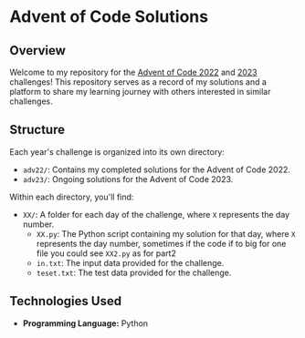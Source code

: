 # Advent of Code  Solutions

## Overview

Welcome to my repository for the [Advent of Code 2022](https://adventofcode.com/2022) and [2023](https://adventofcode.com/2023) challenges! This repository serves as a record of my solutions and a platform to share my learning journey with others interested in similar challenges.

## Structure

Each year's challenge is organized into its own directory:

- `adv22/`: Contains my completed solutions for the Advent of Code 2022.
- `adv23/`: Ongoing solutions for the Advent of Code 2023.

Within each directory, you'll find:
- `XX/`: A folder for each day of the challenge, where `X` represents the day number.
  - `XX.py`: The Python script containing my solution for that day, where `X` represents the day number, sometimes if the code if to big for one file you could see `XX2.py` as for part2
  - `in.txt`: The input data provided for the challenge.
  - `teset.txt`: The test data provided for the challenge.

## Technologies Used

- **Programming Language:** Python
